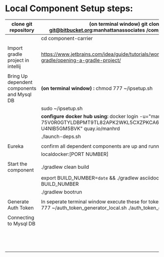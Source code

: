 # Local Component Setup steps:

| clone git repository                       | (on terminal window) git clone git@bitbucket.org:manhattanassociates /component-carrier.git                                                              |
|--------------------------------------------|----------------------------------------------------------------------------------------------------------------------------------------------------------|
|                                            | cd component-carrier                                                                                                                                     |
|                                            |                                                                                                                                                          |
| Import gradle project in intellij          | https://www.jetbrains.com/idea/guide/tutorials/working-with-gradle/opening-a-gradle-project/                                                             |
|                                            |                                                                                                                                                          |
| Bring Up dependent components and Mysql DB | **(on terminal window) :**  chmod 777 ~/ipsetup.sh                                                                                                       |
|                                            | sudo ~/ipsetup.sh                                                                                                                                        |
|                                            | **configure docker hub using:**  docker login -u="manhrd+rdverde" -p=" 75V0R0GTYLDBPMT9TL82APK2WKL5CXZPKCA6GTD9B0J9P2GXOELZ U4NIB5GM5BVK" quay.io/manhrd |
|                                            | ./launch-deps.sh                                                                                                                                         |
|                                            |                                                                                                                                                          |
| Eureka                                     | confirm all dependent components are up and running by                                                                                                   |
|                                            | localdocker:[PORT NUMBER]                                                                                                                                |
|                                            |                                                                                                                                                          |
| Start the component                        | ./gradlew clean build                                                                                                                                    |
|                                            | export BUILD_NUMBER=`date` && ./gradlew asciidoctor && unset BUILD_NUMBER                                                                                |
|                                            | ./gradlew bootrun                                                                                                                                        |
|                                            |                                                                                                                                                          |
| Generate Auth Token                        | In seperate terminal window execute these for token generation:  chmod 777 ~/auth_token_generator_local.sh  ./auth_token_generator_local.sh              |
|                                            |                                                                                                                                                          |
| Connecting to Mysql DB                     |                                                                                                                                                          |
|                                            |                                                                                                                                                          |
|                                            |                                                                                                                                                          |
|                                            |                                                                                                                                                          |
|                                            |                                                                                                                                                          |
|                                            |                                                                                                                                                          |
|                                            |                                                                                                                                                          |
|                                            |                                                                                                                                                          |
|                                            |                                                                                                                                                          |
|                                            |                                                                                                                                                          |
|                                            |                                                                                                                                                          |
|                                            |                                                                                                                                                          |
|                                            |                                                                                                                                                          |
|                                            |                                                                                                                                                          |

